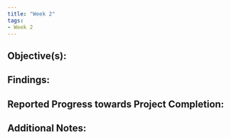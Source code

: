 ```yaml
---
title: "Week 2"
tags:
- Week 2
---
```


## Objective(s):



## Findings: 



## Reported Progress towards Project Completion: 



## Additional Notes: 
